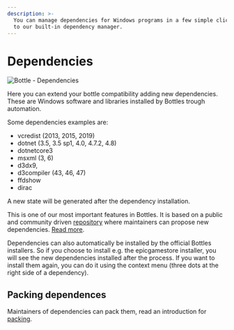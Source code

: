```yaml
---
description: >-
  You can manage dependencies for Windows programs in a few simple clicks thanks
  to our built-in dependency manager.
---
```


# Dependencies

![Bottle - Dependencies](../.gitbook/assets/bottles/dependencies/Main.png)

Here you can extend your bottle compatibility adding new dependencies. These are Windows software and libraries installed by Bottles trough automation.

Some dependencies examples are:

* vcredist \(2013, 2015, 2019\)
* dotnet \(3.5, 3.5 sp1, 4.0, 4.7.2, 4.8\)
* dotnetcore3
* msxml \(3, 6\)
* d3dx9,
* d3compiler \(43, 46, 47\)
* ffdshow
* dirac

A new state will be generated after the dependency installation.

This is one of our most important features in Bottles. It is based on a public and community driven [repository](https://github.com/bottlesdevs/dependencies) where maintainers can propose new dependencies. [Read more](../contribute/missing-dependencies.md).

Dependencies can also automatically be installed by the official Bottles installers. So if you choose to install e.g. the epicgamestore installer, you will see the new dependencies installed after the process.
If you want to install them again, you can do it using the context menu (three dots at the right side of a dependency).

## Packing dependences 

Maintainers of dependencies can pack them, read an introduction for [packing](https://maintainers.usebottles.com/dependencies/Introduction).


